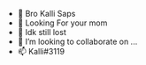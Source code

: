 - 👋 Bro Kalli Saps
- 👀 Looking For your mom
- 🌱 Idk still lost 
- 💞️ I’m looking to collaborate on ...
- 📫 Kalli#3119

<!---
YKalli/YKalli is a ✨ special ✨ repository because its `README.md` (this file) appears on your GitHub profile.
You can click the Preview link to take a look at your changes.
--->
